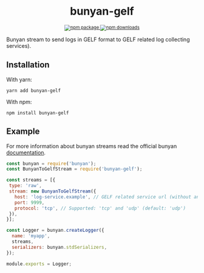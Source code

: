 <div align="center">
  <h1>
    <br/>
      bunyan-gelf
    <br />
  </h1>
    <sup>
    <a href="https://www.npmjs.com/package/bunyan-gelf">
      <img src="https://img.shields.io/npm/v/bunyan-gelf.svg" alt="npm package" />
    </a>
    <a href="https://www.npmjs.com/package/bunyan-gelf">
      <img src="https://img.shields.io/npm/dt/bunyan-gelf.svg" alt="npm downloads" />
    </a>
  </sup>
</div>

Bunyan stream to send logs in GELF format to GELF related log collecting services).


Installation
------------

With yarn:
```
yarn add bunyan-gelf
```

With npm:
```
npm install bunyan-gelf
```

Example
-------
For more information about bunyan streams read the official bunyan [documentation](https://github.com/trentm/node-bunyan#streams).


```javascript
const bunyan = require('bunyan');
const BunyanToGelfStream = require('bunyan-gelf');

const streams = [{
 type: 'raw',
 stream: new BunyanToGelfStream({
   host: 'log-service.example', // GELF related service url (without any protocol)
   port: 9999,
   protocol: 'tcp', // Supported: 'tcp' and 'udp' (default: 'udp')
 }),
}];

const Logger = bunyan.createLogger({
  name: 'myapp',
  streams,
  serializers: bunyan.stdSerializers,
});

module.exports = Logger;
```
